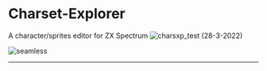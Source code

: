 # Charset-Explorer
 A character/sprites editor for ZX Spectrum
![charsxp_test (28-3-2022)](https://github.com/saborido/Charset-Explorer/assets/11407070/7d0d03e7-febc-4414-9407-ca0f02f0a8df)


![seamless](https://github.com/saborido/Charset-Explorer/assets/11407070/9547aadc-4829-4e62-88df-c5704ae3162b)


-----------------------------

